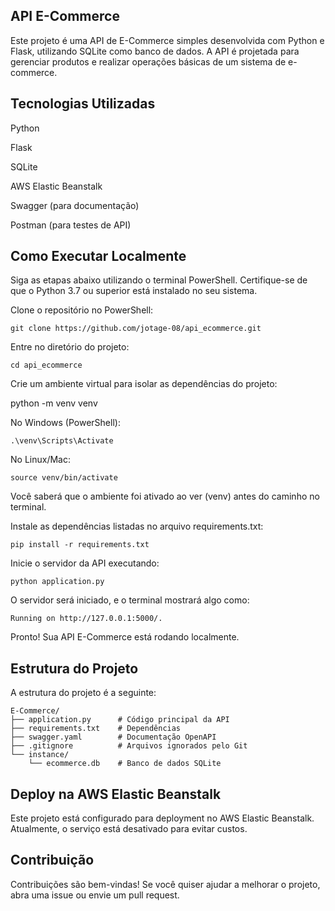 ## API E-Commerce
Este projeto é uma API de E-Commerce simples desenvolvida com Python e Flask, utilizando SQLite como banco de dados. A API é projetada para gerenciar produtos e realizar operações básicas de um sistema de e-commerce.

## Tecnologias Utilizadas

Python

Flask

SQLite

AWS Elastic Beanstalk

Swagger (para documentação)

Postman (para testes de API)

## Como Executar Localmente

Siga as etapas abaixo utilizando o terminal PowerShell. Certifique-se de que o Python 3.7 ou superior está instalado no seu sistema.

Clone o repositório no PowerShell:
```
git clone https://github.com/jotage-08/api_ecommerce.git
```

Entre no diretório do projeto:
```
cd api_ecommerce
```

Crie um ambiente virtual para isolar as dependências do projeto:

python -m venv venv


No Windows (PowerShell):
```
.\venv\Scripts\Activate
```

No Linux/Mac:
```
source venv/bin/activate
```

Você saberá que o ambiente foi ativado ao ver (venv) antes do caminho no terminal.

Instale as dependências listadas no arquivo requirements.txt:
```
pip install -r requirements.txt
```

Inicie o servidor da API executando:
```
python application.py
```
O servidor será iniciado, e o terminal mostrará algo como:
```
Running on http://127.0.0.1:5000/.
```
Pronto! Sua API E-Commerce está rodando localmente.

## Estrutura do Projeto

A estrutura do projeto é a seguinte:

```
E-Commerce/
├── application.py      # Código principal da API
├── requirements.txt    # Dependências
├── swagger.yaml        # Documentação OpenAPI
├── .gitignore          # Arquivos ignorados pelo Git
└── instance/
    └── ecommerce.db    # Banco de dados SQLite
```

## Deploy na AWS Elastic Beanstalk

Este projeto está configurado para deployment no AWS Elastic Beanstalk. Atualmente, o serviço está desativado para evitar custos.

## Contribuição

Contribuições são bem-vindas! Se você quiser ajudar a melhorar o projeto, abra uma issue ou envie um pull request.
